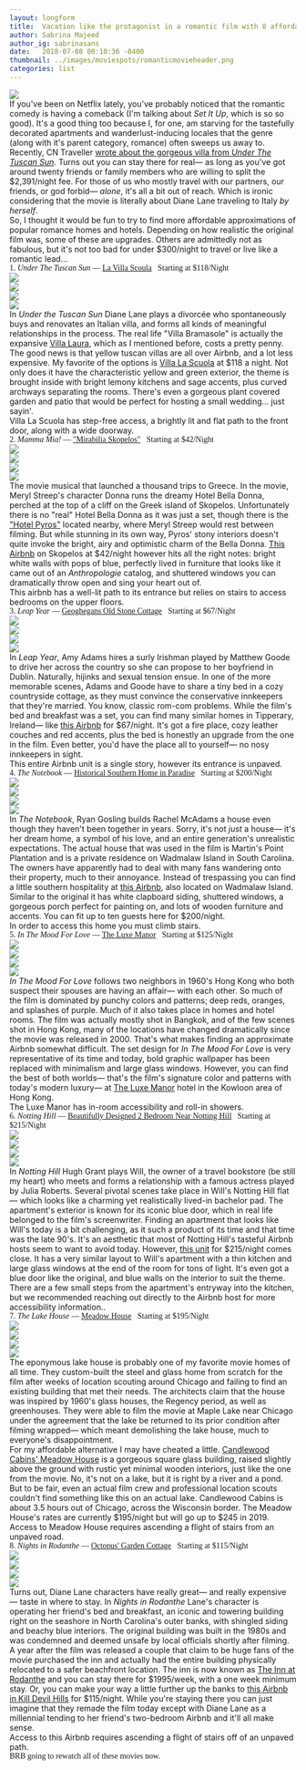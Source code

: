 ```yaml
---
layout: longform
title:  Vacation like the protagonist in a romantic film with 8 affordable movie set alternatives.
author: Sabrina Majeed
author_ig: sabrinasans
date:   2018-07-08 00:10:36 -0400
thumbnail: ../images/moviespots/romanticmovieheader.png
categories: list
---
```


<img class="mt3-ns mt3 mb4-ns mb3" src="../images/moviespots/romanticmovieheader.png">

<p class="pb3" style="max-width: 650px; margin: auto;">If you've been on Netflix lately, you've probably noticed that the romantic comedy is having a comeback (I'm talking about <i>Set It Up</i>, which is so so good). It's a good thing too because I, for one, am starving for the tastefully decorated apartments and wanderlust-inducing locales that the genre (along with it's parent category, romance) often sweeps us away to.</p>

<p class="pb3" style="max-width: 650px; margin: auto;">Recently, CN Traveller <a href="https://www.cntraveler.com/story/you-can-rent-the-villa-from-under-the-tuscan-sun?sp=&weekend_photo=2" target="new">wrote about the gorgeous villa from <i>Under The Tuscan Sun</i></a>. Turns out you can stay there for real— as long as you've got around twenty friends or family members who are willing to split the $2,391/night fee. For those of us who mostly travel with our partners, our friends, or god forbid— <i>alone</i>, it's all a bit out of reach. Which is ironic considering that the movie is literally about Diane Lane traveling to Italy <i>by herself</i>. </p>

<p class="pb4-ns pb3" style="max-width: 650px; margin: auto;">So, I thought it would be fun to try to find more affordable approximations of popular romance homes and hotels. Depending on how realistic the original film was, some of these are upgrades. Others are admittedly not as fabulous, but it's not too bad for under $300/night to travel or live like a romantic lead...</p>

<p class="f4 pt3 pb3 lh-title" style="font-family: 'Gilroy-ExtraBold'; max-width: 650px; margin: auto;">1. <i>Under The Tuscan Sun</i> — <a href="https://www.airbnb.com/rooms/9676103?wl_source=list&wl_id=329621833&role=wishlist_owner&adults=1&children=0&infants=0" target="_blank" class="link underline-hover orange">La Villa Scoula</a><span class="f5 light-silver">&nbsp; &nbsp;Starting at $118/Night</span></p>

<div class="fl w-100 w-50-ns pr1-ns mb1 mb0-ns">
<img src="../images/moviespots/tuscan_1.png">
</div>
<div class="fl w-100 w-50-ns pl1-ns mb2">
<img src="../images/moviespots/tuscan_2.png">
</div>
<div class="fl w-100 w-50-ns pr1-ns mb1 mb0-ns">
<img src="../images/moviespots/tuscan_3.png">
</div>
<div class="fl w-100 w-50-ns pl1-ns mb3 mb4-ns">
<img src="../images/moviespots/tuscan_4.png">
</div>

<p class="pb2" style="max-width: 650px; margin: auto;">
In <i>Under the Tuscan Sun</i> Diane Lane plays a divorcée who spontaneously buys and renovates an Italian villa, and forms all kinds of meaningful relationships in the process. The real life "Villa Bramasole" is actually the expansive <a href="https://www.luxuryretreats.com/vacation-rentals/italy/tuscany/cortona/villa-laura-112033">Villa Laura</a>, which as I mentioned before, costs a pretty penny. The good news is that yellow tuscan villas are all over Airbnb, and a lot less expensive. My favorite of the options is <a href="https://www.airbnb.com/rooms/9676103?wl_source=list&wl_id=329621833&role=wishlist_owner&adults=1&children=0&infants=0">Villa La Scuola</a> at $118 a night. Not only does it have the characteristic yellow and green exterior, the theme is brought inside with bright lemony kitchens and sage accents, plus curved archways separating the rooms. There's even a gorgeous plant covered garden and patio that would be perfect for hosting a small wedding... just sayin'.</p>


<p class="f6 i light-silver pb4" style="max-width: 650px; margin: auto;">Villa La Scuola has step-free access, a brightly lit and flat path to the front door, along with a wide doorway.</p>

<p class="f4 pt3 pb3 lh-title" style="font-family: 'Gilroy-ExtraBold'; max-width: 650px; margin: auto;">2. <i>Mamma Mia!</i> — <a href="https://www.airbnb.com/rooms/2863822" target="_blank" class="link underline-hover orange">"Mirabilia Skopelos"</a><span class="f5 light-silver">&nbsp; &nbsp;Starting at $42/Night</span></p>

<div class="fl w-100 w-50-ns pr1-ns mb1 mb0-ns">
<img src="../images/moviespots/mammamia_1.png">
</div>
<div class="fl w-100 w-50-ns pl1-ns mb2">
<img src="../images/moviespots/mammamia_2.png">
</div>
<div class="fl w-100 w-50-ns pr1-ns mb1 mb0-ns">
<img src="../images/moviespots/mammamia_3.png">
</div>
<div class="fl w-100 w-50-ns pl1-ns mb3 mb4-ns">
<img src="../images/moviespots/mammamia_4.png">
</div>

<p id="anchor" class="pb2" style="max-width: 650px; margin: auto;">
The movie musical that launched a thousand trips to Greece. In the movie, Meryl Streep's character Donna runs the dreamy Hotel Bella Donna, perched at the top of a cliff on the Greek island of Skopelos. Unfortunately there is no "real" Hotel Bella Donna as it was just a set, though there is the <a href="http://www.holidayislands.com/skopelos/houses/pyrgos/">"Hotel Pyros"</a> located nearby, where Meryl Streep would rest between filming. But while stunning in its own way, Pyros' stony interiors doesn't quite invoke the bright, airy and optimistic charm of the Bella Donna. <a href="https://www.airbnb.com/rooms/2863822?wl_source=list&wl_id=329621833&role=wishlist_owner&adults=1&children=0&infants=0">This Airbnb</a> on Skopelos at $42/night however hits all the right notes: bright white walls with pops of blue, perfectly lived in furniture that looks like it came out of an <i>Anthropologie</i> catalog, and shuttered windows you can dramatically throw open and sing your heart out of.</p>


<p class="f6 i light-silver pb4" style="max-width: 650px; margin: auto;">This airbnb has a well-lit path to its entrance but relies on stairs to access bedrooms on the upper floors.</p>

<p class="f4 pt3 pb3 lh-title" style="font-family: 'Gilroy-ExtraBold'; max-width: 650px; margin: auto;">3. <i>Leap Year</i> — <a href="https://www.airbnb.com/rooms/16828159" target="_blank" class="link underline-hover orange">Geoghegans Old Stone Cottage</a><span class="f5 light-silver">&nbsp; &nbsp;Starting at $67/Night</span></p>

<div class="fl w-100 w-50-ns pr1-ns mb1 mb0-ns">
<img src="../images/moviespots/leapyear_1.png">
</div>
<div class="fl w-100 w-50-ns pl1-ns mb2">
<img src="../images/moviespots/leapyear_2.png">
</div>
<div class="fl w-100 w-50-ns pr1-ns mb1 mb0-ns">
<img src="../images/moviespots/leapyear_3.png">
</div>
<div class="fl w-100 w-50-ns pl1-ns mb3 mb4-ns">
<img src="../images/moviespots/leapyear_4.png">
</div>

<p class="pb2" style="max-width: 650px; margin: auto;">
In <i>Leap Year</i>, Amy Adams hires a surly Irishman played by Matthew Goode to drive her across the country so she can propose to her boyfriend in Dublin. Naturally, hijinks and sexual tension ensue. In one of the more memorable scenes, Adams and Goode have to share a tiny bed in a cozy countryside cottage, as they must convince the conservative innkeepers that they're married. You know, classic rom-com problems. While the film's bed and breakfast was a set, you can find many similar homes in Tipperary, Ireland— like <a href="Geoghegans Old Stone Cottage" target="new">this Airbnb</a> for $67/night. It's got a fire place, cozy leather couches and red accents, plus the bed is honestly an upgrade from the one in the film. Even better, you'd have the place all to yourself— no nosy innkeepers in sight.</p>

<p class="f6 i light-silver pb4" style="max-width: 650px; margin: auto;">This entire Airbnb unit is a single story, however its entrance is unpaved.</p>

<p class="f4 pt3 pb3 lh-title" style="font-family: 'Gilroy-ExtraBold'; max-width: 650px; margin: auto;">4. <i>The Notebook</i> — <a href="https://www.airbnb.com/rooms/14995365" target="_blank" class="link underline-hover orange">Historical Southern Home in Paradise</a><span class="f5 light-silver">&nbsp; &nbsp;Starting at $200/Night</span></p>

<div class="fl w-100 w-50-ns pr1-ns mb1 mb0-ns">
<img src="../images/moviespots/notebook_1.png">
</div>
<div class="fl w-100 w-50-ns pl1-ns mb2">
<img src="../images/moviespots/notebook_2.png">
</div>
<div class="fl w-100 w-50-ns pr1-ns mb1 mb0-ns">
<img src="../images/moviespots/notebook_3.png">
</div>
<div class="fl w-100 w-50-ns pl1-ns mb3 mb4-ns">
<img src="../images/moviespots/notebook_4.png">
</div>

<p class="pb2" style="max-width: 650px; margin: auto;">
In <i>The Notebook</i>, Ryan Gosling builds Rachel McAdams a house even though they haven't been together in years. Sorry, it's not <i>just</i> a house— it's her dream home, a symbol of his love, and an entire generation's unrealistic expectations. The actual house that was used in the film is Martin's Point Plantation and is a private residence on Wadmalaw Island in South Carolina. The owners have apparently had to deal with many fans wandering onto their property, much to their annoyance. Instead of trespassing you can find a little southern hospitality at <a href="https://www.airbnb.com/rooms/14995365">this Airbnb</a>, also located on Wadmalaw Island. Similar to the original it has white clapboard siding, shuttered windows, a gorgeous porch perfect for painting on, and lots of wooden furniture and accents. You can fit up to ten guests here for $200/night.</p>

<p class="f6 i light-silver pb4" style="max-width: 650px; margin: auto;">In order to access this home you must climb stairs.</p>

<p class="f4 pt3 pb3 lh-title" style="font-family: 'Gilroy-ExtraBold'; max-width: 650px; margin: auto;">5. <i>In The Mood For Love</i> — <a href="https://www.agoda.com/partners/partnersearch.aspx?pcs=1&cid=1801609&hl=en&hid=3494" target="_blank" class="link underline-hover orange">The Luxe Manor</a><span class="f5 light-silver">&nbsp; &nbsp;Starting at $125/Night</span></p>

<div class="fl w-100 w-50-ns pr1-ns mb1 mb0-ns">
<img src="../images/moviespots/moodforlove_1.png">
</div>
<div class="fl w-100 w-50-ns pl1-ns mb2">
<img src="../images/moviespots/moodforlove_2.png">
</div>
<div class="fl w-100 w-50-ns pr1-ns mb1 mb0-ns">
<img src="../images/moviespots/moodforlove_3.png">
</div>
<div class="fl w-100 w-50-ns pl1-ns mb3 mb4-ns">
<img src="../images/moviespots/moodforlove_4.png">
</div>

<p class="pb2" style="max-width: 650px; margin: auto;">
<i>In The Mood For Love</i> follows two neighbors in 1960's Hong Kong who both suspect their spouses are having an affair— with each other. So much of the film is dominated by punchy colors and patterns; deep reds, oranges, and splashes of purple. Much of it also takes place in homes and hotel rooms. The film was actually mostly shot in Bangkok, and of the few scenes shot in Hong Kong, many of the locations have changed dramatically since  the movie was released in 2000. That's what makes finding an approximate Airbnb somewhat difficult. The set design for <i>In The Mood For Love</i> is very representative of its time and today, bold graphic wallpaper has been replaced with minimalism and large glass windows. However, you can find the best of both worlds— that's the film's signature color and patterns with today's modern luxury— at <a href="https://www.agoda.com/partners/partnersearch.aspx?pcs=1&cid=1801609&hl=en&hid=3494" target="new">The Luxe Manor</a> hotel in the Kowloon area of Hong Kong.</p>

<p class="f6 i light-silver pb4" style="max-width: 650px; margin: auto;">
The Luxe Manor has in-room accessibility and roll-in showers.</p>

<p class="f4 pt3 pb3 lh-title" style="font-family: 'Gilroy-ExtraBold'; max-width: 650px; margin: auto;">6. <i>Notting Hill</i> — <a href="https://www.airbnb.com/rooms/10088507" target="_blank" class="link underline-hover orange">Beautifully Designed 2 Bedroom Near Notting Hill</a><span class="f5 light-silver">&nbsp; &nbsp;Starting at $215/Night</span></p>

<div class="fl w-100 w-50-ns pr1-ns mb1 mb0-ns">
<img src="../images/moviespots/nottinghill_1.png">
</div>
<div class="fl w-100 w-50-ns pl1-ns mb2">
<img src="../images/moviespots/nottinghill_2.png">
</div>
<div class="fl w-100 w-50-ns pr1-ns mb1 mb0-ns">
<img src="../images/moviespots/nottinghill_3.png">
</div>
<div class="fl w-100 w-50-ns pl1-ns mb3 mb4-ns">
<img src="../images/moviespots/nottinghill_4.png">
</div>

<p class="pb2" style="max-width: 650px; margin: auto;">
In <i>Notting Hill</i> Hugh Grant plays Will, the owner of a travel bookstore (be still my heart) who meets and forms a relationship with a famous actress played by Julia Roberts. Several pivotal scenes take place in Will's Notting Hill flat— which looks like a charming yet realistically lived-in bachelor pad. The apartment's exterior is known for its iconic blue door, which in real life belonged to the film's screenwriter. Finding an apartment that looks like Will's today is a bit challenging, as it such a product of its time and that time was the late 90's. It's an aesthetic that most of Notting Hill's tasteful Airbnb hosts seem to want to avoid today. However, <a href="https://www.airbnb.com/rooms/10088507">this unit</a> for $215/night comes close. It has a very similar layout to Will's apartment with a thin kitchen and large glass windows at the end of the room for tons of light. It's even got a blue door like the original, and blue walls on the interior to suit the theme.</p>


<p class="f6 i light-silver pb4" style="max-width: 650px; margin: auto;">There are a few small steps from the apartment's entryway into the kitchen, but we recommended reaching out directly to the Airbnb host for more accessibility information..</p>

<p class="f4 pt3 pb3 lh-title" style="font-family: 'Gilroy-ExtraBold'; max-width: 650px; margin: auto;">7. <i>The Lake House</i> — <a href="https://www.candlewoodcabins.com/meadowhouse" target="_blank" class="link underline-hover orange">Meadow House</a><span class="f5 light-silver">&nbsp; &nbsp;Starting at $195/Night</span></p>

<div class="fl w-100 w-50-ns pr1-ns mb1 mb0-ns">
<img src="../images/moviespots/lakehouse_1.png">
</div>
<div class="fl w-100 w-50-ns pl1-ns mb2">
<img src="../images/moviespots/lakehouse_2.png">
</div>
<div class="fl w-100 w-50-ns pr1-ns mb1 mb0-ns">
<img src="../images/moviespots/lakehouse_3.png">
</div>
<div class="fl w-100 w-50-ns pl1-ns mb3 mb4-ns">
<img src="../images/moviespots/lakehouse_4.png">
</div>

<p class="pb2" style="max-width: 650px; margin: auto;">
The eponymous lake house is probably one of my favorite movie homes of all time. They custom-built the steel and glass home from scratch for the film after weeks of location scouting around Chicago and failing to find an existing building that met their needs. The architects claim that the house was inspired by 1960's glass houses, the Regency period, as well as greenhouses. They were able to film the movie at Maple Lake near Chicago under the agreement that the lake be returned to its prior condition after filming wrapped— which meant demolishing the lake house, much to everyone's disappointment.</p>

<p class="pb2" style="max-width: 650px; margin: auto;">For my affordable alternative I may have cheated a little. <a href="https://www.candlewoodcabins.com/meadowhouse">Candlewood Cabins' Meadow House</a> is a gorgeous square glass building, raised slightly above the ground with rustic yet minimal wooden interiors, just like the one from the movie. No, it's not on a lake, but it is right by a river and a pond. But to be fair, even an actual film crew and professional location scouts couldn't find something like this on an actual lake. Candlewood Cabins is about 3.5 hours out of Chicago, across the Wisconsin border. The Meadow House's rates are currently $195/night but will go up to $245 in 2019.</p>

<p class="f6 i light-silver pb4" style="max-width: 650px; margin: auto;">
Access to Meadow House requires ascending a flight of stairs from an unpaved road.</p>

<p class="f4 pt3 pb3 lh-title" style="font-family: 'Gilroy-ExtraBold'; max-width: 650px; margin: auto;">8. <i>Nights in Rodanthe</i> — <a href="https://www.airbnb.com/rooms/13980800" target="_blank" class="link underline-hover orange">Octopus' Garden Cottage</a><span class="f5 light-silver">&nbsp; &nbsp;Starting at $115/Night</span></p>

<div class="fl w-100 w-50-ns pr1-ns mb1 mb0-ns">
<img src="../images/moviespots/rodanthe_1.png">
</div>
<div class="fl w-100 w-50-ns pl1-ns mb2">
<img src="../images/moviespots/rodanthe_2.png">
</div>
<div class="fl w-100 w-50-ns pr1-ns mb1 mb0-ns">
<img src="../images/moviespots/rodanthe_3.png">
</div>
<div class="fl w-100 w-50-ns pl1-ns mb3 mb4-ns">
<img src="../images/moviespots/rodanthe_4.png">
</div>

<p class="pb2" style="max-width: 650px; margin: auto;">
Turns out, Diane Lane characters have really great— and really expensive— taste in where to stay. In <i>Nights in Rodanthe</i> Lane's character is operating her friend's bed and breakfast, an iconic and towering building right on the seashore in North Carolina's outer banks, with shingled siding and beachy blue interiors. The original building was built in the 1980s and was condemned and deemed unsafe by local officials shortly after filming. A year after the film was released a couple that claim to be huge fans of the movie purchased the inn and actually had the entire building physically relocated to a safer beachfront location. The inn is now known as <a href="https://www.sunrealtync.com/outer-banks/rodanthe-nc-rentals/oceanfront/r-51
" target="new">The Inn at Rodanthe</a> and you can stay there for $1995/week, with a one week minimum stay. Or, you can make your way a little further up the banks to <a href="https://www.airbnb.com/rooms/13980800">this Airbnb in Kill Devil Hills</a> for $115/night. While you're staying there you can just imagine that they remade the film today except with Diane Lane as a millennial tending to her friend's two-bedroom Airbnb and it'll all make sense.</p>

<p class="f6 i light-silver pb4" style="max-width: 650px; margin: auto;">
Access to this Airbnb requires ascending a flight of stairs off of an unpaved path.</p>

<p class="f6 pb3 lh-title" style="font-family: 'Gilroy-ExtraBold'; max-width: 650px; margin: auto;">BRB going to rewatch all of these movies now.</p>
